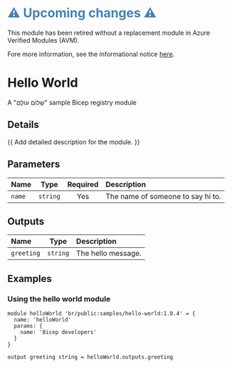 <h1 style="color: steelblue;">⚠️ Upcoming changes ⚠️</h1>

This module has been retired without a replacement module in Azure Verified Modules (AVM).

Fore more information, see the informational notice [here](https://github.com/Azure/bicep-registry-modules?tab=readme-ov-file#%EF%B8%8F-upcoming-changes-%EF%B8%8F).

# Hello World

A "שָׁלוֹם עוֹלָם" sample Bicep registry module

## Details

{{ Add detailed description for the module. }}

## Parameters

| Name   | Type     | Required | Description                       |
| :----- | :------: | :------: | :-------------------------------- |
| `name` | `string` | Yes      | The name of someone to say hi to. |

## Outputs

| Name       | Type     | Description        |
| :--------- | :------: | :----------------- |
| `greeting` | `string` | The hello message. |

## Examples

### Using the hello world module

```bicep
module helloWorld 'br/public:samples/hello-world:1.0.4' = {
  name: 'helloWorld'
  params: {
    name: 'Bicep developers'
  }
}

output greeting string = helloWorld.outputs.greeting
```
